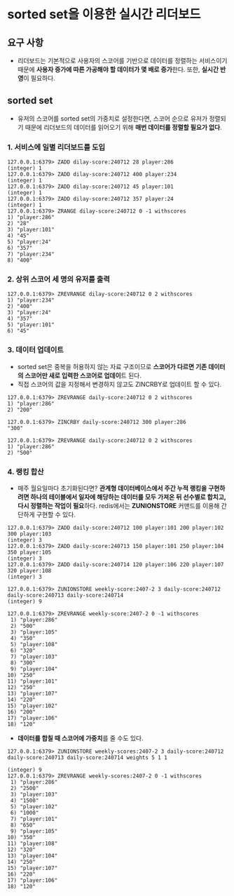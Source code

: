 # sorted set을 이용한 실시간 리더보드
## 요구 사항
- 리더보드는 기본적으로 사용자의 스코어를 기반으로 데이터를 정렬하는 서비스이기 때문에 **사용자 증가에 따른 가공해야 할 데이터가 몇 배로 증가**한다. 또한, **실시간 반영**이 필요하다.
  
## sorted set
- 유저의 스코어를 sorted set의 가중치로 설정한다면, 스코어 순으로 유저가 정렬되기 때문에 리더보드의 데이터를 읽어오기 위해 **매번 데이터를 정렬할 필요가 없다**.

### 1. 서비스에 일별 리더보드를 도입
```redis
127.0.0.1:6379> ZADD dilay-score:240712 28 player:286
(integer) 1
127.0.0.1:6379> ZADD dilay-score:240712 400 player:234
(integer) 1
127.0.0.1:6379> ZADD dilay-score:240712 45 player:101
(integer) 1
127.0.0.1:6379> ZADD dilay-score:240712 357 player:24
(integer) 1
127.0.0.1:6379> ZRANGE dilay-score:240712 0 -1 withscores
1) "player:286"
2) "28"
3) "player:101"
4) "45"
5) "player:24"
6) "357"
7) "player:234"
8) "400"
```
### 2. 상위 스코어 세 명의 유저를 출력
```redis
127.0.0.1:6379> ZREVRANGE dilay-score:240712 0 2 withscores
1) "player:234"
2) "400"
3) "player:24"
4) "357"
5) "player:101"
6) "45"
```

### 3. 데이터 업데이트
- sorted set은 중복을 허용하지 않는 자료 구조이므로 **스코어가 다르면 기존 데이터의 스코어만 새로 입력한 스코어로 업데이**트 된다.
- 직접 스코어의 값을 지정해서 변경하지 않고도 ZINCRBY로 업데이트 할 수 있다. 
```redis
127.0.0.1:6379> ZREVRANGE daily-score:240712 0 2 withscores
1) "player:286"
2) "200"

127.0.0.1:6379> ZINCRBY daily-score:240712 300 player:286
"300"

127.0.0.1:6379> ZREVRANGE daily-score:240712 0 2 withscores
1) "player:286"
2) "500"
```

### 4. 랭킹 합산
- 매주 월요일마다 초기화된다면? **관계형 데이터베이스에서 주간 누적 랭킹을 구현하려면 하나의 테이블에서 일자에 해당하는 데이터를 모두 가져온 뒤 선수별로 합치고, 다시 정렬하는 작업이 필요**하다. redis에서는 **ZUNIONSTORE** 커맨드를 이용해 간단하게 구현할 수 있다.
```redis
127.0.0.1:6379> ZADD daily-score:240712 100 player:101 200 player:102 300 player:103
(integer) 3
127.0.0.1:6379> ZADD daily-score:240713 150 player:101 250 player:104 350 player:105
(integer) 3
127.0.0.1:6379> ZADD daily-score:240714 120 player:106 220 player:107 320 player:108
(integer) 3

127.0.0.1:6379> ZUNIONSTORE weekly-score:2407-2 3 daily-score:240712 daily-score:240713 daily-score:240714
(integer) 9

127.0.0.1:6379> ZREVRANGE weekly-score:2407-2 0 -1 withscores
 1) "player:286"
 2) "500"
 3) "player:105"
 4) "350"
 5) "player:108"
 6) "320"
 7) "player:103"
 8) "300"
 9) "player:104"
10) "250"
11) "player:101"
12) "250"
13) "player:107"
14) "220"
15) "player:102"
16) "200"
17) "player:106"
18) "120"
```
- **데이터를 합칠 때 스코어에 가중치**를 줄 수도 있다.
```redis
127.0.0.1:6379> ZUNIONSTORE weekly-scores:2407-2 3 daily-score:240712 daily-score:240713 daily-score:240714 weights 5 1 1

(integer) 9
127.0.0.1:6379> ZREVRANGE weekly-scores:2407-2 0 -1 withscores
 1) "player:286"
 2) "2500"
 3) "player:103"
 4) "1500"
 5) "player:102"
 6) "1000"
 7) "player:101"
 8) "650"
 9) "player:105"
10) "350"
11) "player:108"
12) "320"
13) "player:104"
14) "250"
15) "player:107"
16) "220"
17) "player:106"
18) "120"
```